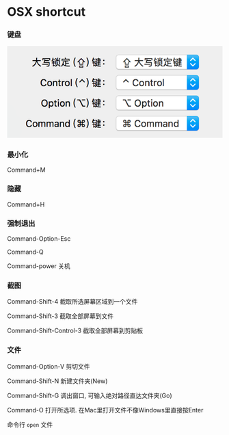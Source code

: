 # OSX shortcut

### 键盘

![img](../img/20180828001.png)

### 最小化

Command+M

### 隐藏

Command+H

### 强制退出

Command-Option-Esc

Command-Q

Command-power 关机

### 截图

Command-Shift-4 截取所选屏幕区域到一个文件　　

Command-Shift-3 截取全部屏幕到文件　　

Command-Shift-Control-3 截取全部屏幕到剪贴板

### 文件

Command-Option-V 剪切文件　　

Command-Shift-N 新建文件夹(New)

Command-Shift-G 调出窗口, 可输入绝对路径直达文件夹(Go)

Command-O 打开所选项. 在Mac里打开文件不像Windows里直接按Enter　　

命令行 `open` 文件 

